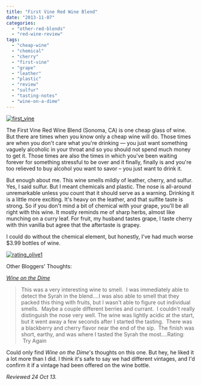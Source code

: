 ```yaml
---
title: "First Vine Red Wine Blend"
date: "2013-11-07"
categories: 
  - "other-red-blends"
  - "red-wine-review"
tags: 
  - "cheap-wine"
  - "chemical"
  - "cherry"
  - "first-vine"
  - "grape"
  - "leather"
  - "plastic"
  - "review"
  - "sulfur"
  - "tasting-notes"
  - "wine-on-a-dime"
---
```


[![first_vine](http://s3.amazonaws.com/thegourmez-wpmedia/2013/10/first_vine.jpg)](http://www.thegourmez.com/2013/11/bijou/first_vine/)

The First Vine Red Wine Blend (Sonoma, CA) is one cheap glass of wine. But there are times when you know only a cheap wine will do. Those times are when you don't care what you're drinking — you just want something vaguely alcoholic in your throat and so you should not spend much money to get it. Those times are also the times in which you've been waiting forever for something stressful to be over and it finally, finally is and you're too relieved to buy alcohol you want to savor – you just want to drink it.

But enough about me. This wine smells mildly of leather, cherry, and sulfur. Yes, I said sulfur. But I meant chemicals and plastic. The nose is all-around unremarkable unless you count that it should serve as a warning. Drinking it is a little more exciting. It's heavy on the leather, and that sulfite taste is strong. So if you don't mind a bit of chemical with your grape, you'll be all right with this wine. It mostly reminds me of sharp herbs, almost like munching on a curry leaf. For fruit, my husband tastes grape, I taste cherry with thin vanilla but agree that the aftertaste is grapey.

I could do without the chemical element, but honestly, I've had much worse $3.99 bottles of wine.

[![rating_olive1](http://s3.amazonaws.com/thegourmez-wpmedia/2009/04/rating_olive1.gif)](http://www.thegourmez.com/2009/04/cocktail-review-the-shiki-tini/rating_olive1/)

Other Bloggers' Thoughts:

_[Wine on the Dime](http://www.wineonthedime.com/2013/01/first-vine-california-red-wine-blend.html)_

> This was a very interesting wine to smell.  I was immediately able to detect the Syrah in the blend….I was also able to smell that they packed this thing with fruits, but I wasn't able to figure out individual smells.  Maybe a couple different berries and currant.  I couldn't really distinguish the nose very well. The wine was lightly acidic at the start, but it went away a few seconds after I started the tasting.  There was a blackberry and cherry flavor near the end of the sip.  The finish was short, earthy, and was where I tasted the Syrah the most….Rating:  Try Again

Could only find _Wine on the Dime_'s thoughts on this one. But hey, he liked it a lot more than I did. I think it's safe to say we had different vintages, and I'd confirm it if a vintage had been offered on the wine bottle.

_Reviewed 24 Oct 13._
